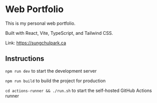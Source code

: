 # Web Portfolio

This is my personal web portfolio.

Built with React, Vite, TypeScript, and Tailwind CSS.

Link: https://sungchulpark.ca

## Instructions

`npm run dev` to start the development server

`npm run build` to build the project for production

`cd actions-runner && ./run.sh` to start the self-hosted GitHub Actions runner
